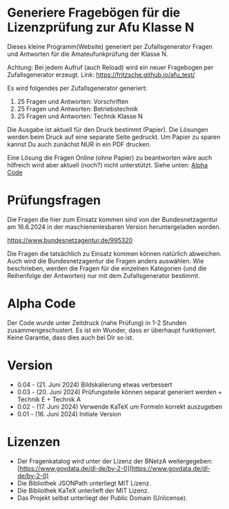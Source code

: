 # Generiere Fragebögen für die Lizenzprüfung zur Afu Klasse N
Dieses kleine Programm(Website) generiert per Zufallsgenerator Fragen und Antworten für die Amateufunkprüfung der Klasse N.

Achtung: Bei jedem Aufruf (auch Reload) wird ein neuer Fragebogen per Zufallsgenerator erzeugt.
Link: https://fritzsche.github.io/afu_test/

Es wird folgendes per Zufallsgenerator generiert:
1) 25 Fragen und Antworten: Vorschriften
2) 25 Fragen und Antworten: Betriebstechnik
3) 25 Fragen und Antworten: Technik Klasse N

Die Ausgabe ist aktuell für den Druck bestimmt (Papier). Die Lösungen werden beim Druck auf eine separate Seite gedruckt. Um Papier zu sparen kannst Du auch zunächst NUR in ein PDF drucken.

Eine Lösung die Fragen Online (ohne Papier) zu beantworten wäre auch hilfreich wird aber aktuell (noch?) nicht unterstützt. Siehe unten: [Alpha Code](#alpha_code)

# Prüfungsfragen
Die Fragen die hier zum Einsatz kommen sind von der Bundesnetzagentur am 16.6.2024 in der maschienenlesbaren Version heruntergeladen worden.

https://www.bundesnetzagentur.de/995320

Die Fragen die tatsächlich zu Einsatz kommen können natürlich abweichen. Auch wird die Bundesnetzagentur die Fragen anders auswählen. Wie beschrieben, werden die Fragen für die einzelnen Kategorien (und die Reihenfolge der Antworten) nur mit dem Zufallsgenerator bestimmt. 


# Alpha Code
Der Code wurde unter Zeitdruck (nahe Prüfung) in 1-2 Stunden zusammengeschustert. Es ist ein Wunder, dass er überhaupt funktioniert. Keine Garantie, dass dies auch bei Dir so ist.

# Version
* 0.04 - (21. Juni 2024) Bildskalierung etwas verbessert
* 0.03 - (20. Juni 2024) Prüfungsteile können separat generiert werden + Technik E + Technik A
* 0.02 - (17. Juni 2024) Verwende KaTeX um Formeln korrekt auszugeben
* 0.01 - (16. Juni 2024) Initiale Version

# Lizenzen
* Der Fragenkatalog wird unter der Lizenz der BNetzA weitergegeben: [https://www.govdata.de/dl-de/by-2-0](https://www.govdata.de/dl-de/by-2-0)
* Die Bibliothek JSONPath unterliegt MIT Lizenz.
* Die Bibliothek KaTeX unterlieft der MIT Lizenz.
* Das Projekt selbst unterliegt der Public Domain (Unlicense).

